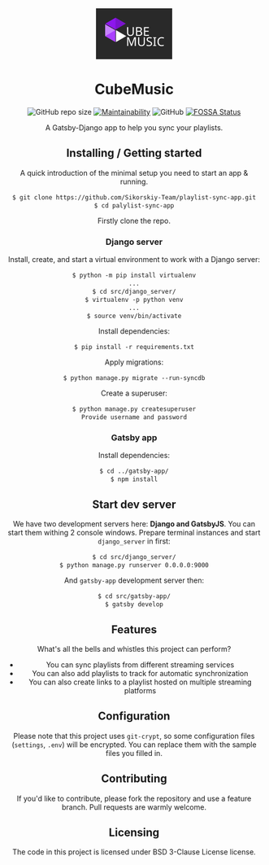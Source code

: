 <div align="center"><img src="https://github.com/Sikorskiy-Team/playlist-sync-app/raw/main/logo.png">

# CubeMusic
![GitHub repo size](https://img.shields.io/github/repo-size/Sikorskiy-Team/playlist-sync-app) [![Maintainability](https://api.codeclimate.com/v1/badges/623ac26a15072a3b2153/maintainability)](https://codeclimate.com/github/Sikorskiy-Team/playlist-sync-app/maintainability) ![GitHub](https://img.shields.io/github/license/Sikorskiy-Team/playlist-sync-app) [![FOSSA Status](https://app.fossa.com/api/projects/custom%2B21281%2Fgithub.com%2FSikorskiy-Team%2Fplaylist-sync-app.svg?type=shield)](https://app.fossa.com/projects/custom%2B21281%2Fgithub.com%2FSikorskiy-Team%2Fplaylist-sync-app?ref=badge_shield)

A Gatsby-Django app to help you sync your playlists.


## Installing / Getting started

A quick introduction of the minimal setup you need to start an app & running.

``` shell
$ git clone https://github.com/Sikorskiy-Team/playlist-sync-app.git
$ cd palylist-sync-app
```

Firstly clone the repo.

### Django server

Install, create, and start a virtual environment to work with a Django server:

```shell
$ python -m pip install virtualenv
...
$ cd src/django_server/
$ virtualenv -p python venv
...
$ source venv/bin/activate
```

Install dependencies:

```shell
$ pip install -r requirements.txt
```

Apply migrations:

```shell
$ python manage.py migrate --run-syncdb
```

Create a superuser:

```shell
$ python manage.py createsuperuser
Provide username and password
```

### Gatsby app
Install dependencies:

```shell
$ cd ../gatsby-app/
$ npm install
```


## Start dev server 

We have two development servers here: **Django and GatsbyJS**. You can start them withing 2 console windows.
Prepare terminal instances and start `django_server` in first:

```shell
$ cd src/django_server/
$ python manage.py runserver 0.0.0.0:9000
```
And  `gatsby-app` development server then:
```shell
$ cd src/gatsby-app/
$ gatsby develop
```

## Features

What's all the bells and whistles this project can perform?

* You can sync playlists from different streaming services
* You can also add playlists to track for automatic synchronization
* You can also create links to a playlist hosted on multiple streaming platforms

## Configuration

Please note that this project uses `git-crypt`, so some configuration files (`settings`, `.env`) will be encrypted. You can replace them with the sample files you filled in.


## Contributing

If you'd like to contribute, please fork the repository and use a feature
branch. Pull requests are warmly welcome.


## Licensing

The code in this project is licensed under BSD 3-Clause License license.
